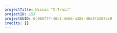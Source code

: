 ```yaml
---
projectTitle: Nissan "X-Trail"
projectID: 153
projectUUID: 6c065f77-40c1-4e66-a388-48e37a357ac9
credits: []
---
```

